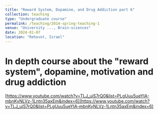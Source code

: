 ```yaml
---
title: "Reward System, Dopamine, and Drug Addiction part 6"
collection: teaching
type: "Undergraduate course"
permalink: /teaching/2014-spring-teaching-1
venue: "University ..., Brain-sciences"
date: 2024-01-07
location: "Rehovot, Israel"
---
```


# In depth course about the "reward system", dopamine, motivation and drug addiction
[https://www.youtube.com/watch?v=TLJ_uiS7rQ0&list=PLgUuu5ueYIA-mbnKyNLVz-1Lntn35axEm&index=6](https://www.youtube.com/watch?v=TLJ_uiS7rQ0&list=PLgUuu5ueYIA-mbnKyNLVz-1Lntn35axEm&index=6)
